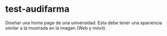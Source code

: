 # test-audifarma
Diseñar una home page de una universidad. Esta debe tener una apariencia similar a la mostrada en la imagen (Web y móvil).
